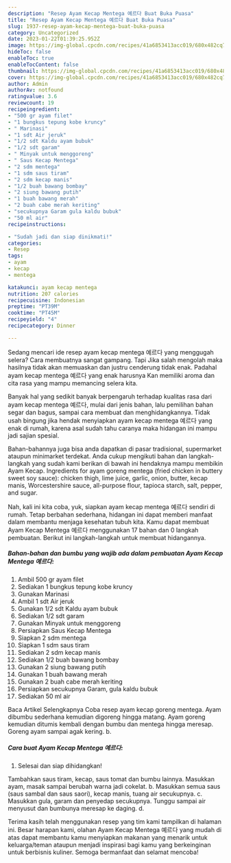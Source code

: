 ```yaml
---
description: "Resep Ayam Kecap Mentega 예르다 Buat Buka Puasa"
title: "Resep Ayam Kecap Mentega 예르다 Buat Buka Puasa"
slug: 1937-resep-ayam-kecap-mentega-buat-buka-puasa
category: Uncategorized
date: 2023-01-22T01:39:25.952Z
image: https://img-global.cpcdn.com/recipes/41a6853413acc019/680x482cq70/ayam-kecap-mentega-예르다-foto-resep-utama.jpg
hideToc: false
enableToc: true
enableTocContent: false
thumbnail: https://img-global.cpcdn.com/recipes/41a6853413acc019/680x482cq70/ayam-kecap-mentega-예르다-foto-resep-utama.jpg
cover: https://img-global.cpcdn.com/recipes/41a6853413acc019/680x482cq70/ayam-kecap-mentega-예르다-foto-resep-utama.jpg
author: Admin
authorAv: notfound
ratingvalue: 3.6
reviewcount: 19
recipeingredient:
- "500 gr ayam filet"
- "1 bungkus tepung kobe kruncy"
- " Marinasi"
- "1 sdt Air jeruk"
- "1/2 sdt Kaldu ayam bubuk"
- "1/2 sdt garam"
- " Minyak untuk menggoreng"
- " Saus Kecap Mentega"
- "2 sdm mentega"
- "1 sdm saus tiram"
- "2 sdm kecap manis"
- "1/2 buah bawang bombay"
- "2 siung bawang putih"
- "1 buah bawang merah"
- "2 buah cabe merah keriting"
- "secukupnya Garam gula kaldu bubuk"
- "50 ml air"
recipeinstructions:

- "Sudah jadi dan siap dinikmati!"
categories:
- Resep
tags:
- ayam
- kecap
- mentega

katakunci: ayam kecap mentega 
nutrition: 207 calories
recipecuisine: Indonesian
preptime: "PT39M"
cooktime: "PT45M"
recipeyield: "4"
recipecategory: Dinner

---
```



Sedang mencari ide resep ayam kecap mentega 예르다 yang menggugah selera? Cara membuatnya sangat gampang. Tapi Jika salah mengolah maka hasilnya tidak akan memuaskan dan justru cenderung tidak enak. Padahal ayam kecap mentega 예르다 yang enak harusnya Kan memiliki aroma dan cita rasa yang mampu memancing selera kita.


Banyak hal yang sedikit banyak berpengaruh terhadap kualitas rasa dari ayam kecap mentega 예르다, mulai dari jenis bahan, lalu pemilihan bahan segar dan bagus, sampai cara membuat dan menghidangkannya. Tidak usah bingung jika hendak menyiapkan ayam kecap mentega 예르다 yang enak di rumah, karena asal sudah tahu caranya maka hidangan ini mampu jadi sajian spesial.

Bahan-bahannya juga bisa anda dapatkan di pasar tradisional, supermarket ataupun minimarket terdekat. Anda cukup mengikuti bahan dan langkah-langkah yang sudah kami berikan di bawah ini hendaknya mampu membikin Ayam Kecap. Ingredients for ayam goreng mentega (fried chicken in buttery sweet soy sauce): chicken thigh, lime juice, garlic, onion, butter, kecap manis, Worcestershire sauce, all-purpose flour, tapioca starch, salt, pepper, and sugar.


Nah, kali ini kita coba, yuk, siapkan ayam kecap mentega 예르다 sendiri di rumah. Tetap berbahan sederhana, hidangan ini dapat memberi manfaat dalam membantu menjaga kesehatan tubuh kita. Kamu dapat membuat Ayam Kecap Mentega 예르다 menggunakan 17 bahan dan 0 langkah pembuatan. Berikut ini langkah-langkah untuk membuat hidangannya.

<!--inarticleads1-->

##### Bahan-bahan dan bumbu yang wajib ada dalam pembuatan Ayam Kecap Mentega 예르다:

1. Ambil 500 gr ayam filet
1. Sediakan 1 bungkus tepung kobe kruncy
1. Gunakan  Marinasi
1. Ambil 1 sdt Air jeruk
1. Gunakan 1/2 sdt Kaldu ayam bubuk
1. Sediakan 1/2 sdt garam
1. Gunakan  Minyak untuk menggoreng
1. Persiapkan  Saus Kecap Mentega
1. Siapkan 2 sdm mentega
1. Siapkan 1 sdm saus tiram
1. Sediakan 2 sdm kecap manis
1. Sediakan 1/2 buah bawang bombay
1. Gunakan 2 siung bawang putih
1. Gunakan 1 buah bawang merah
1. Gunakan 2 buah cabe merah keriting
1. Persiapkan secukupnya Garam, gula kaldu bubuk
1. Sediakan 50 ml air


Baca Artikel Selengkapnya Coba resep ayam kecap goreng mentega. Ayam dibumbu sederhana kemudian digoreng hingga matang. Ayam goreng kemudian ditumis kembali dengan bumbu dan mentega hingga meresap. Goreng ayam sampai agak kering. b. 

<!--inarticleads2-->

##### Cara buat Ayam Kecap Mentega 예르다:


1. Selesai dan siap dihidangkan!

Tambahkan saus tiram, kecap, saus tomat dan bumbu lainnya. Masukkan ayam, masak sampai berubah warna jadi cokelat. b. Masukkan semua saus (saus sambal dan saus saori), kecap manis, tuang air secukupnya. c. Masukkan gula, garam dan penyedap secukupnya. Tunggu sampai air menyusut dan bumbunya meresap ke daging. d. 

Terima kasih telah menggunakan resep yang tim kami tampilkan di halaman ini. Besar harapan kami, olahan Ayam Kecap Mentega 예르다 yang mudah di atas dapat membantu kamu menyiapkan makanan yang menarik untuk keluarga/teman ataupun menjadi inspirasi bagi kamu yang berkeinginan untuk berbisnis kuliner. Semoga bermanfaat dan selamat mencoba!
